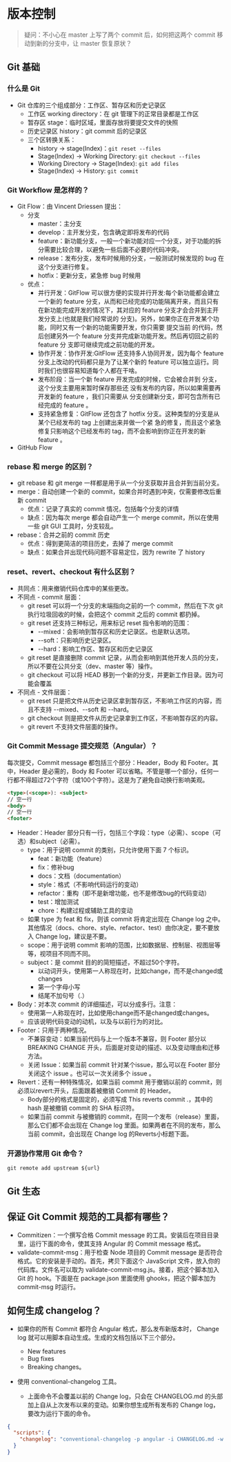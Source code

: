 # 版本控制

> 疑问：不小心在 master 上写了两个 commit 后，如何把这两个 commit 移动到新的分支中，让 master 恢复原状？

## Git 基础

### 什么是 Git

* Git 仓库的三个组成部分：工作区、暂存区和历史记录区
  * 工作区 working directory：在 git 管理下的正常目录都是工作区
  * 暂存区 stage：临时区域，里面存放将要提交文件的快照
  * 历史记录区 history：git commit 后的记录区
  * 三个区转换关系：
    * history -> stage(Index)：`git reset --files`
    * Stage(Index) -> Working Directory: `git checkout --files`
    * Working Directory -> Stage(Index): `git add files`
    * Stage(Index) -> History: `git commit`

### Git Workflow 是怎样的？

* Git Flow：由 Vincent Driessen 提出：
  * 分支
    * master：主分支
    * develop：主开发分支，包含确定即将发布的代码
    * feature：新功能分支，一般一个新功能对应一个分支，对于功能的拆分需要比较合理，以避免一些后面不必要的代码冲突。
    * release：发布分支，发布时候用的分支，一般测试时候发现的 bug 在这个分支进行修复。
    * hotfix：更新分支，紧急修 bug 时候用
  * 优点：
    * 并行开发：GitFlow 可以很方便的实现并行开发:每个新功能都会建立一个新的 feature 分支，从而和已经完成的功能隔离开来，而且只有在新功能完成开发的情况下，其对应的 feature 分支才会合并到主开发分支上(也就是我们经常说的 分支)。另外，如果你正在开发某个功能，同时又有一个新的功能需要开发，你只需要 提交当前 的代码，然后创建另外一个 feature 分支并完成新功能开发。然后再切回之前的 feature 分 支即可继续完成之前功能的开发。
    * 协作开发：协作开发:GitFlow 还支持多人协同开发，因为每个 feature 分支上改动的代码都只是为了让某个新的 feature 可以独立运行。同时我们也很容易知道每个人都在干啥。
    * 发布阶段：当一个新 feature 开发完成的时候，它会被合并到 分支，这个分支主要用来暂时保存那些还 没有发布的内容，所以如果需要再开发新的 feature ，我们只需要从 分支创建新分支，即可包含所有已 经完成的 feature 。
    * 支持紧急修复：GitFlow 还包含了 hotfix 分支。这种类型的分支是从某个已经发布的 tag 上创建出来并做一个紧 急的修复，而且这个紧急修复只影响这个已经发布的 tag，而不会影响到你正在开发的新 feature 。
* GitHub Flow

### rebase 和 merge 的区别？

* git rebase 和 git merge 一样都是用于从一个分支获取并且合并到当前分支。
* merge：自动创建一个新的 commit，如果合并时遇到冲突，仅需要修改后重新 commit
  * 优点：记录了真实的 commit 情况，包括每个分支的详情
  * 缺点：因为每次 merge 都会自动产生一个 merge commit，所以在使用一些 git GUI 工具时，分支较乱。
* rebase：合并之前的 commit 历史
  * 优点：得到更简洁的项目历史，去掉了 merge commit
  * 缺点：如果合并出现代码问题不容易定位，因为 rewrite 了 history

### reset、revert、checkout 有什么区别？

* 共同点：用来撤销代码仓库中的某些更改。
* 不同点 - commit 层面：
  * git reset 可以将一个分支的末端指向之前的一个 commit，然后在下次 git 执行垃圾回收的时候，会把这个 commit 之后的 commit 都扔掉。
  * git reset 还支持三种标记，用来标记 reset 指令影响的范围：
    * --mixed：会影响到暂存区和历史记录区。也是默认选项。
    * --soft：只影响历史记录区。
    * --hard：影响工作区、暂存区和历史记录区
  * git reset 是直接删除 commit 记录，从而会影响到其他开发人员的分支，所以不要在公共分支（dev、master 等）操作。
  * git checkout 可以将 HEAD 移到一个新的分支，并更新工作目录。因为可能会覆盖
* 不同点 - 文件层面：
  * git reset 只是把文件从历史记录区拿到暂存区，不影响工作区的内容，而且不支持 --mixed、--soft 和 --hard。
  * git checkout 则是把文件从历史记录拿到工作区，不影响暂存区的内容。
  * git revert 不支持文件层面的操作。

### Git Commit Message 提交规范（Angular）？

每次提交，Commit message 都包括三个部分：Header，Body 和 Footer。其中，Header 是必需的，Body 和 Footer 可以省略。不管是哪一个部分，任何一行都不得超过72个字符（或100个字符）。这是为了避免自动换行影响美观。

```html
<type>(<scope>): <subject>
// 空一行
<body>
// 空一行
<footer>
```

* Header：Header 部分只有一行，包括三个字段：type（必需）、scope（可选）和subject（必需）。
  * type：用于说明 commit 的类别，只允许使用下面 7 个标识。
    * feat：新功能（feature）
    * fix：修补bug
    * docs：文档（documentation）
    * style：格式（不影响代码运行的变动）
    * refactor：重构（即不是新增功能，也不是修改bug的代码变动）
    * test：增加测试
    * chore：构建过程或辅助工具的变动
  * 如果 type 为 feat 和 fix，则该 commit 将肯定出现在 Change log 之中。其他情况（docs、chore、style、refactor、test）由你决定，要不要放入 Change log，建议是不要。
  * scope：用于说明 commit 影响的范围，比如数据层、控制层、视图层等等，视项目不同而不同。
  * subject：是 commit 目的的简短描述，不超过50个字符。
    * 以动词开头，使用第一人称现在时，比如change，而不是changed或changes
    * 第一个字母小写
    * 结尾不加句号（.）
* Body：对本次 commit 的详细描述，可以分成多行。注意：
  * 使用第一人称现在时，比如使用change而不是changed或changes。
  * 应该说明代码变动的动机，以及与以前行为的对比。
* Footer：只用于两种情况。
  * 不兼容变动：如果当前代码与上一个版本不兼容，则 Footer 部分以 BREAKING CHANGE 开头，后面是对变动的描述、以及变动理由和迁移方法。
  * 关闭 Issue：如果当前 commit 针对某个issue，那么可以在 Footer 部分关闭这个 issue 。也可以一次关闭多个 issue 。
* Revert：还有一种特殊情况，如果当前 commit 用于撤销以前的 commit，则必须以revert:开头，后面跟着被撤销 Commit 的 Header。
  * Body部分的格式是固定的，必须写成 This reverts commit .，其中的 hash 是被撤销 commit 的 SHA 标识符。
  * 如果当前 commit 与被撤销的 commit，在同一个发布（release）里面，那么它们都不会出现在 Change log 里面。如果两者在不同的发布，那么当前 commit，会出现在 Change log 的Reverts小标题下面。

### 开源协作常用 Git 命令？

```
git remote add upstream ${url}
```



## Git 生态

## 保证 Git Commit 规范的工具都有哪些？

* Commitizen：一个撰写合格 Commit message 的工具。安装后在项目目录里，运行下面的命令，使其支持 Angular 的 Commit message 格式。
* validate-commit-msg：用于检查 Node 项目的 Commit message 是否符合格式。它的安装是手动的。首先，拷贝下面这个 JavaScript 文件，放入你的代码库。文件名可以取为 validate-commit-msg.js。接着，把这个脚本加入 Git 的 hook。下面是在 package.json 里面使用 ghooks，把这个脚本加为 commit-msg 时运行。

## 如何生成 changelog？

* 如果你的所有 Commit 都符合 Angular 格式，那么发布新版本时， Change log 就可以用脚本自动生成。生成的文档包括以下三个部分。
  * New features
  * Bug fixes
  * Breaking changes。

* 使用 conventional-changelog 工具。
  * 上面命令不会覆盖以前的 Change log，只会在 CHANGELOG.md 的头部加上自从上次发布以来的变动。如果你想生成所有发布的 Change log，要改为运行下面的命令。

```json
{
  "scripts": {
    "changelog": "conventional-changelog -p angular -i CHANGELOG.md -w -r 0"
  }
}
```

